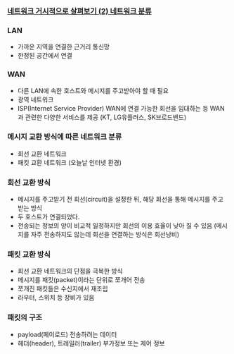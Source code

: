 ### [네트워크 거시적으로 살펴보기 (2) 네트워크 분류](https://www.inflearn.com/courses/lecture?courseId=335940&unitId=261901)

### LAN
- 가까운 지역을 연결한 근거리 통신망
- 한정된 공간에서 연결

### WAN
- 다른 LAN에 속한 호스트와 메시지를 주고받아야 할 때 필요
- 광역 네트워크
- ISP(Internet Service Provider) WAN에 연결 가능한 회선을 임대하는 등 WAN과 관련한 다양한 서비스를 제공 (KT, LG유플러스, SK브로드밴드)

### 메시지 교환 방식에 따른 네트워크 분류

- 회선 교환 네트워크
- 패킷 교환 네트워크 (오늘날 인터넷 환경)

### 회선 교환 방식

- 메시지를 주고받기 전 회선(circuit)을 설정한 뒤, 해당 회선을 통해 메시지를 주고받는 방식
- 두 호스트가 연결되었다.
- 전송되는 정보의 양이 비교적 일정하지만 회선의 이용 효율이 낮아 질 수 있음 (메시지를 자주 전송하지도 않는데 회선을 연결하는 방식은 회선낭비)


### 패킷 교환 방식

- 회선 교환 네트워크의 단점을 극복한 방식
- 메시지를 패킷(packet)이라는 단위로 쪼개어 전송
- 쪼개진 패킷들은 수신지에서 재조립
- 라우터, 스위치 등 장비가 있음

### 패킷의 구조

- payload(페이로드) 전송하려는 데이터
- 헤더(header), 트레일러(trailer) 부가정보 또는 제어 정보


